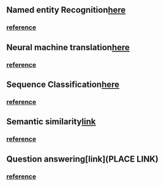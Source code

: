 ## Named entity Recognition[here](https://github.com/KumudaBG/CMPE-297-Special-Topics-Assignments/blob/main/Assignment3/Named_entity_recognition.ipynb)
### [reference](https://www.depends-on-the-definition.com/named-entity-recognition-with-bert)


## Neural machine translation[here](https://github.com/KumudaBG/CMPE-297-Special-Topics-Assignments/blob/main/Assignment3/Neural_machine_translation.ipynb)
### [reference](https://github.com/huggingface/notebooks/blob/master/examples/translation-tf.ipynb)


## Sequence Classification[here](https://github.com/KumudaBG/CMPE-297-Special-Topics-Assignments/blob/main/Assignment3/Sequence_Classification.ipynb)
### [reference](https://huggingface.co/transformers/custom_datasets.html?highlight=imdb#seq-imdb)


## Semantic similarity[link](https://github.com/KumudaBG/CMPE-297-Special-Topics-Assignments/blob/main/Assignment3/Semantic_similarity.ipynb)
### [reference](https://colab.research.google.com/github/keras-team/keras-io/blob/master/examples/nlp/ipynb/semantic_similarity_with_bert.ipynb)


## Question answering[link](PLACE LINK)
### [reference](https://huggingface.co/transformers/custom_datasets.html?highlight=imdb#qa-squad)
